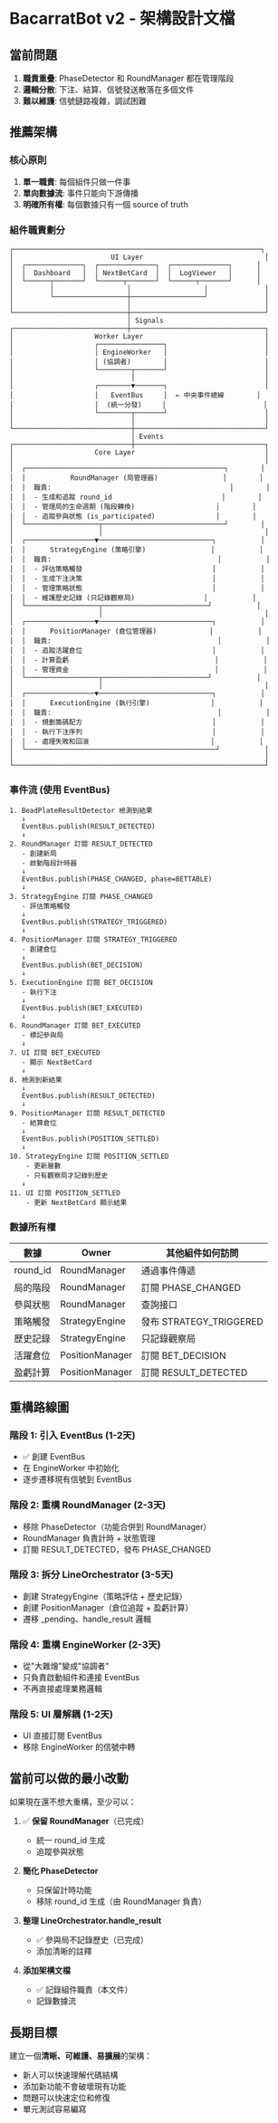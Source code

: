 # BacarratBot v2 - 架構設計文檔

## 當前問題

1. **職責重疊**: PhaseDetector 和 RoundManager 都在管理階段
2. **邏輯分散**: 下注、結算、信號發送散落在多個文件
3. **難以維護**: 信號鏈路複雜，調試困難

## 推薦架構

### 核心原則

1. **單一職責**: 每個組件只做一件事
2. **單向數據流**: 事件只能向下游傳播
3. **明確所有權**: 每個數據只有一個 source of truth

### 組件職責劃分

```
┌─────────────────────────────────────────────────────────────┐
│                        UI Layer                              │
│  ┌──────────────┐  ┌──────────────┐  ┌──────────────┐      │
│  │  Dashboard   │  │ NextBetCard  │  │  LogViewer   │      │
│  └──────┬───────┘  └──────┬───────┘  └──────┬───────┘      │
│         │                  │                  │              │
│         └──────────────────┼──────────────────┘              │
│                            │                                 │
└────────────────────────────┼─────────────────────────────────┘
                             │ Signals
┌────────────────────────────┼─────────────────────────────────┐
│                    Worker Layer                              │
│                    ┌────────────────┐                        │
│                    │ EngineWorker   │                        │
│                    │ (協調者)        │                        │
│                    └────────┬───────┘                        │
│                             │                                │
│                    ┌────────▼───────┐                        │
│                    │   EventBus     │  ← 中央事件總線        │
│                    │  (統一分發)     │                        │
│                    └────────┬───────┘                        │
│                             │                                │
└─────────────────────────────┼────────────────────────────────┘
                              │ Events
┌─────────────────────────────┼────────────────────────────────┐
│                    Core Layer                                │
│                                                              │
│  ┌─────────────────────────────────────────────────┐        │
│  │           RoundManager (局管理器)                │        │
│  │  職責:                                            │        │
│  │  - 生成和追蹤 round_id                           │        │
│  │  - 管理局的生命週期 (階段轉換)                    │        │
│  │  - 追蹤參與狀態 (is_participated)               │        │
│  └──────────────────┬──────────────────────────────┘        │
│                     │                                        │
│  ┌─────────────────▼────────────────────────────┐           │
│  │      StrategyEngine (策略引擎)                │           │
│  │  職責:                                         │           │
│  │  - 評估策略觸發                                │           │
│  │  - 生成下注決策                                │           │
│  │  - 管理策略狀態                                │           │
│  │  - 維護歷史記錄 (只記錄觀察局)                 │           │
│  └──────────────────┬──────────────────────────┘           │
│                     │                                        │
│  ┌─────────────────▼────────────────────────────┐           │
│  │      PositionManager (倉位管理器)             │           │
│  │  職責:                                         │           │
│  │  - 追蹤活躍倉位                                │           │
│  │  - 計算盈虧                                    │           │
│  │  - 管理資金                                    │           │
│  └──────────────────┬──────────────────────────┘           │
│                     │                                        │
│  ┌─────────────────▼────────────────────────────┐           │
│  │      ExecutionEngine (執行引擎)               │           │
│  │  職責:                                         │           │
│  │  - 規劃籌碼配方                                │           │
│  │  - 執行下注序列                                │           │
│  │  - 處理失敗和回滾                              │           │
│  └───────────────────────────────────────────────┘           │
│                                                              │
└──────────────────────────────────────────────────────────────┘
```

### 事件流 (使用 EventBus)

```
1. BeadPlateResultDetector 檢測到結果
   ↓
   EventBus.publish(RESULT_DETECTED)
   ↓
2. RoundManager 訂閱 RESULT_DETECTED
   - 創建新局
   - 啟動階段計時器
   ↓
   EventBus.publish(PHASE_CHANGED, phase=BETTABLE)
   ↓
3. StrategyEngine 訂閱 PHASE_CHANGED
   - 評估策略觸發
   ↓
   EventBus.publish(STRATEGY_TRIGGERED)
   ↓
4. PositionManager 訂閱 STRATEGY_TRIGGERED
   - 創建倉位
   ↓
   EventBus.publish(BET_DECISION)
   ↓
5. ExecutionEngine 訂閱 BET_DECISION
   - 執行下注
   ↓
   EventBus.publish(BET_EXECUTED)
   ↓
6. RoundManager 訂閱 BET_EXECUTED
   - 標記參與局
   ↓
7. UI 訂閱 BET_EXECUTED
   - 顯示 NextBetCard
   ↓
8. 檢測到新結果
   ↓
   EventBus.publish(RESULT_DETECTED)
   ↓
9. PositionManager 訂閱 RESULT_DETECTED
   - 結算倉位
   ↓
   EventBus.publish(POSITION_SETTLED)
   ↓
10. StrategyEngine 訂閱 POSITION_SETTLED
    - 更新層數
    - 只有觀察局才記錄到歷史
   ↓
11. UI 訂閱 POSITION_SETTLED
    - 更新 NextBetCard 顯示結果
```

### 數據所有權

| 數據 | Owner | 其他組件如何訪問 |
|------|-------|------------------|
| round_id | RoundManager | 通過事件傳遞 |
| 局的階段 | RoundManager | 訂閱 PHASE_CHANGED |
| 參與狀態 | RoundManager | 查詢接口 |
| 策略觸發 | StrategyEngine | 發布 STRATEGY_TRIGGERED |
| 歷史記錄 | StrategyEngine | 只記錄觀察局 |
| 活躍倉位 | PositionManager | 訂閱 BET_DECISION |
| 盈虧計算 | PositionManager | 訂閱 RESULT_DETECTED |

## 重構路線圖

### 階段 1: 引入 EventBus (1-2天)
- ✅ 創建 EventBus
- 在 EngineWorker 中初始化
- 逐步遷移現有信號到 EventBus

### 階段 2: 重構 RoundManager (2-3天)
- 移除 PhaseDetector（功能合併到 RoundManager）
- RoundManager 負責計時 + 狀態管理
- 訂閱 RESULT_DETECTED，發布 PHASE_CHANGED

### 階段 3: 拆分 LineOrchestrator (3-5天)
- 創建 StrategyEngine（策略評估 + 歷史記錄）
- 創建 PositionManager（倉位追蹤 + 盈虧計算）
- 遷移 _pending、handle_result 邏輯

### 階段 4: 重構 EngineWorker (2-3天)
- 從"大雜燴"變成"協調者"
- 只負責啟動組件和連接 EventBus
- 不再直接處理業務邏輯

### 階段 5: UI 層解耦 (1-2天)
- UI 直接訂閱 EventBus
- 移除 EngineWorker 的信號中轉

## 當前可以做的最小改動

如果現在還不想大重構，至少可以：

1. ✅ **保留 RoundManager**（已完成）
   - 統一 round_id 生成
   - 追蹤參與狀態

2. **簡化 PhaseDetector**
   - 只保留計時功能
   - 移除 round_id 生成（由 RoundManager 負責）

3. **整理 LineOrchestrator.handle_result**
   - ✅ 參與局不記錄歷史（已完成）
   - 添加清晰的註釋

4. **添加架構文檔**
   - ✅ 記錄組件職責（本文件）
   - 記錄數據流

## 長期目標

建立一個**清晰、可維護、易擴展**的架構：

- 新人可以快速理解代碼結構
- 添加新功能不會破壞現有功能
- 問題可以快速定位和修復
- 單元測試容易編寫
